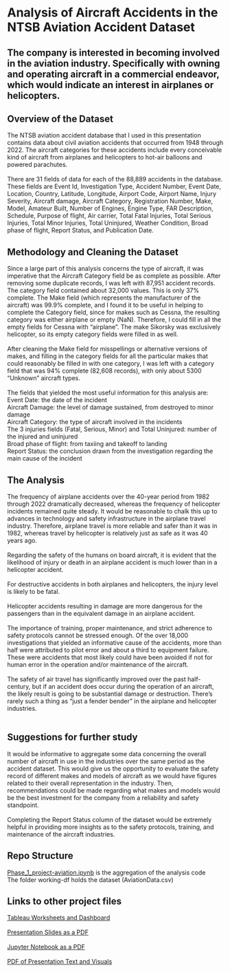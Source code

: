 # Analysis of Aircraft Accidents in the NTSB Aviation Accident Dataset
## The company is interested in becoming involved in the aviation industry. Specifically with owning and operating aircraft in a commercial endeavor, which would indicate an interest in airplanes or helicopters.
## Overview of the Dataset
The NTSB aviation accident database that I used in this presentation contains data about civil aviation accidents that occurred from 1948 through 2022. The aircraft categories for these accidents include every conceivable kind of aircraft from airplanes and helicopters to hot-air balloons and powered parachutes.<br><br>
There are 31 fields of data for each of the 88,889 accidents in the database. These fields are Event Id, Investigation Type, Accident Number, Event Date, Location, Country, Latitude, Longitude, Airport Code, Airport Name, Injury Severity, Aircraft damage, Aircraft Category, Registration Number, Make, Model, Amateur Built, Number of Engines, Engine Type, FAR Description, Schedule, Purpose of flight, Air carrier, Total Fatal Injuries, Total Serious Injuries, Total Minor Injuries, Total Uninjured, Weather Condition, Broad phase of flight, Report Status, and Publication Date.
## Methodology and Cleaning the Dataset
Since a large part of this analysis concerns the type of aircraft, it was imperative that the Aircraft Category field be as complete as possible. After removing some duplicate records, I was left with 87,951 accident records. The category field contained about 32,000 values. This is only 37% complete. The Make field (which represents the manufacturer of the aircraft) was 99.9% complete, and I found it to be useful in helping to complete the Category field, since for makes such as Cessna, the resulting category was either airplane or empty (NaN). Therefore, I could fill in all the empty fields for Cessna with “airplane”. The make Sikorsky was exclusively helicopter, so its empty category fields were filled in as well.<br><br>
After cleaning the Make field for misspellings or alternative versions of makes, and filling in the category fields for all the particular makes that could reasonably be filled in with one category, I was left with a category field that was 94% complete (82,608 records), with only about 5300 “Unknown” aircraft types. <br><br>
The fields that yielded the most useful information for this analysis are:<br>
Event Date: the date of the incident<br>
Aircraft Damage: the level of damage sustained, from destroyed to minor damage<br>
Aircraft Category: the type of aircraft involved in the incidents<br>
The 3 injuries fields (Fatal, Serious, Minor) and Total Uninjured: number of the injured and uninjured<br>
Broad phase of flight: from taxiing and takeoff to landing<br>
Report Status: the conclusion drawn from the investigation regarding the main cause of the incident<br>
## The Analysis
The frequency of airplane accidents over the 40-year period from 1982 through 2022 dramatically decreased, whereas the frequency of helicopter incidents remained quite steady. It would be reasonable to chalk this up to advances in technology and safety infrastructure in the airplane travel industry. Therefore, airplane travel is more reliable and safer than it was in 1982, whereas travel by helicopter is relatively just as safe as it was 40 years ago.<br><br>
Regarding the safety of the humans on board aircraft, it is evident that the likelihood of injury or death in an airplane accident is much lower than in a helicopter accident.<br><br>
For destructive accidents in both airplanes and helicopters, the injury level is likely to be fatal.<br><br>
Helicopter accidents resulting in damage are more dangerous for the passengers than in the equivalent damage in an airplane accident.<br><br>
The importance of training, proper maintenance, and strict adherence to safety protocols cannot be stressed enough. Of the over 18,000 investigations that yielded an informative cause of the accidents, more than half were attributed to pilot error and about a third to equipment failure. These were accidents that most likely could have been avoided if not for human error in the operation and/or maintenance of the aircraft.<br><br>
The safety of air travel has significantly improved over the past half-century, but if an accident does occur during the operation of an aircraft, the likely result is going to be substantial damage or destruction. There’s rarely such a thing as “just a fender bender” in the airplane and helicopter industries.<br><br>
## Suggestions for further study
It would be informative to aggregate some data concerning the overall number of aircraft in use in the industries over the same period as the accident dataset. This would give us the opportunity to evaluate the safety record of different makes and models of aircraft as we would have figures related to their overall representation in the industry. Then, recommendations could be made regarding what makes and models would be the best investment for the company from a reliability and safety standpoint.<br><br>
Completing the Report Status column of the dataset would be extremely helpful in providing more insights as to the safety protocols, training, and maintenance of the aircraft industries.
## Repo Structure
<a href="https://github.com/joeycello1/NTSB/blob/main/Phase_1_project-aviation.ipynb" target="_blank">Phase_1_project-aviation.ipynb</a> is the aggregation of the analysis code<br>
The folder working-df holds the dataset (AviationData.csv)
## Links to other project files
<a href="https://public.tableau.com/views/Aviation_17434275679900/phaseanddamage?:language=en-US&:sid=&:redirect=auth&:display_count=n&:origin=viz_share_link" target="_blank">Tableau Worksheets and Dashboard</a><br><br>
<a href="https://github.com/joeycello1/NTSB/blob/main/Aviation_presentation_slides.pdf" target="_blank">Presentation Slides as a PDF</a><br><br>
<a href="https://github.com/joeycello1/NTSB/blob/main/jupyter-notebook.pdf" target="_blank">Jupyter Notebook as a PDF</a><br><br>
<a href="https://github.com/joeycello1/NTSB/blob/main/presentation.pdf" target="_blank">PDF of Presentation Text and Visuals</a>

